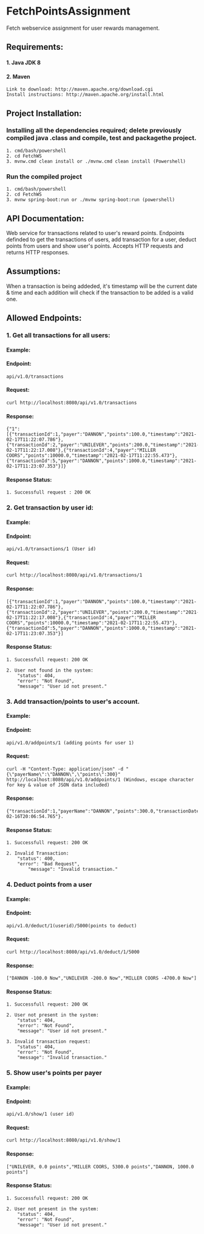 # FetchPointsAssignment
Fetch webservice assignment for user rewards management.

## Requirements:

#### 1. Java JDK 8
#### 2. Maven 
	Link to download: http://maven.apache.org/download.cgi
	Install instructions: http://maven.apache.org/install.html


## Project Installation:

### Installing all the dependencies required; delete previously compiled java .class and compile, test and packagethe project.
	1. cmd/bash/powershell
	2. cd FetchWS
	3. mvnw.cmd clean install or ./mvnw.cmd clean install (Powershell)

### Run the compiled project
	1. cmd/bash/powershell
	2. cd FetchWS
	3. mvnw spring-boot:run or ./mvnw spring-boot:run (powershell)


## API Documentation:

Web service for transactions related to user's reward points. Endpoints definded to get the transactions of users, add transaction for a user, deduct points from users and show user's points.  Accepts HTTP requests and returns HTTP responses.

## Assumptions:
When a transaction is being addeded, it's timestamp will be the current date & time and each addition will check if the transaction to be added is a valid one.

## Allowed Endpoints:

### 1. Get all transactions for all users:

#### Example:

#### Endpoint: 
	api/v1.0/transactions

#### Request: 
	curl http://localhost:8080/api/v1.0/transactions

#### Response:
	{"1":[{"transactionId":1,"payer":"DANNON","points":100.0,"timestamp":"2021-02-17T11:22:07.786"},{"transactionId":2,"payer":"UNILEVER","points":200.0,"timestamp":"2021-02-17T11:22:17.008"},{"transactionId":4,"payer":"MILLER COORS","points":10000.0,"timestamp":"2021-02-17T11:22:55.473"},{"transactionId":5,"payer":"DANNON","points":1000.0,"timestamp":"2021-02-17T11:23:07.353"}]}

#### Response Status:
	1. Successfull request : 200 OK 

### 2. Get transaction by user id:

#### Example:

#### Endpoint: 
	api/v1.0/transactions/1 (User id)

#### Request: 
	curl http://localhost:8080/api/v1.0/transactions/1

#### Response: 
	[{"transactionId":1,"payer":"DANNON","points":100.0,"timestamp":"2021-02-17T11:22:07.786"},{"transactionId":2,"payer":"UNILEVER","points":200.0,"timestamp":"2021-02-17T11:22:17.008"},{"transactionId":4,"payer":"MILLER COORS","points":10000.0,"timestamp":"2021-02-17T11:22:55.473"},{"transactionId":5,"payer":"DANNON","points":1000.0,"timestamp":"2021-02-17T11:23:07.353"}]

#### Response Status:

	1. Successfull request: 200 OK

	2. User not found in the system:
		"status": 404,
   		"error": "Not Found",
    	"message": "User id not present."

### 3. Add transaction/points to user's account.

#### Example:

#### Endpoint: 
	api/v1.0/addpoints/1 (adding points for user 1)

#### Request: 
	curl -H "Content-Type: application/json" -d "{\"payerName\":\"DANNON\",\"points\":300}" http://localhost:8080/api/v1.0/addpoints/1 (Windows, escape character for key & value of JSON data included)

#### Response: 
	{"transactionId":1,"payerName":"DANNON","points":300.0,"transactionDate":"2021-02-16T20:06:54.765"}.

#### Response Status:

	1. Successfull request: 200 OK

	2. Invalid Transaction: 
		"status": 400,
		"error": "Bad Request",
	    	"message": "Invalid transaction."	
		
### 4. Deduct points from a user

#### Example:

#### Endpoint: 
	api/v1.0/deduct/1(userid)/5000(points to deduct) 

#### Request: 
	curl http://localhost:8080/api/v1.0/deduct/1/5000

#### Response: 
	["DANNON -100.0 Now","UNILEVER -200.0 Now","MILLER COORS -4700.0 Now"]

#### Response Status:

	1. Successfull request: 200 OK

	2. User not present in the system: 
		"status": 404,
   		"error": "Not Found",
    	"message": "User id not present."

	3. Invalid transaction request: 
		"status": 404,
   		"error": "Not Found",
    	"message": "Invalid transaction."

### 5. Show user's points per payer

#### Example:

#### Endpoint: 
	api/v1.0/show/1 (user id) 

#### Request: 
	curl http://localhost:8080/api/v1.0/show/1

#### Response:
	["UNILEVER, 0.0 points","MILLER COORS, 5300.0 points","DANNON, 1000.0 points"]

#### Response Status:

	1. Successfull request: 200 OK

	2. User not present in the system: 
		"status": 404,
   		"error": "Not Found",
    	"message": "User id not present."
 
